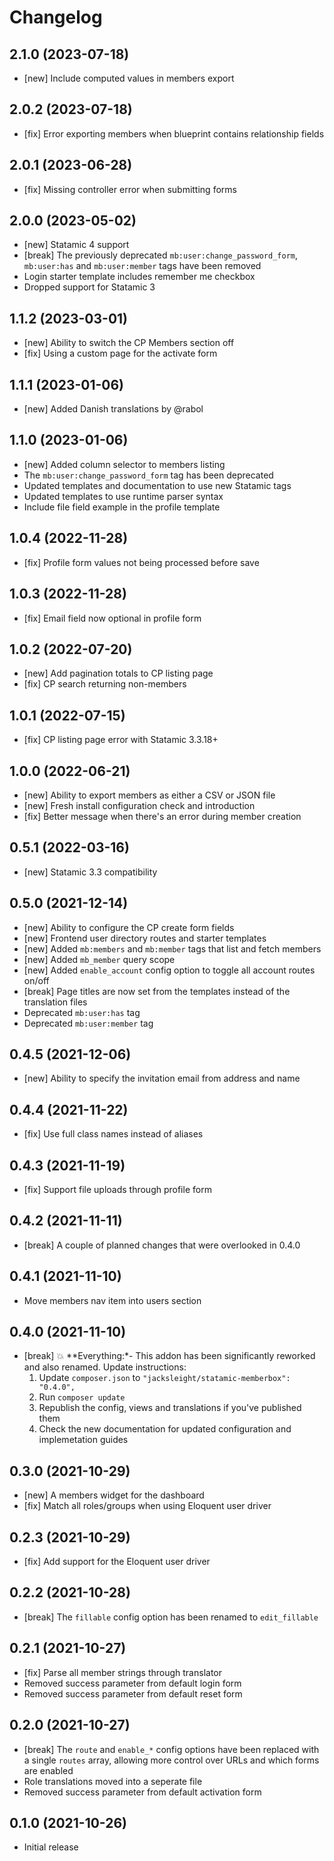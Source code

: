 # Changelog

## 2.1.0 (2023-07-18)

- [new] Include computed values in members export

## 2.0.2 (2023-07-18)

- [fix] Error exporting members when blueprint contains relationship fields

## 2.0.1 (2023-06-28)

- [fix] Missing controller error when submitting forms

## 2.0.0 (2023-05-02)

- [new] Statamic 4 support
- [break] The previously deprecated `mb:user:change_password_form`, `mb:user:has` and `mb:user:member` tags have been removed
- Login starter template includes remember me checkbox
- Dropped support for Statamic 3

## 1.1.2 (2023-03-01)

- [new] Ability to switch the CP Members section off
- [fix] Using a custom page for the activate form

## 1.1.1 (2023-01-06)

- [new] Added Danish translations by @rabol

## 1.1.0 (2023-01-06)

- [new] Added column selector to members listing
- The `mb:user:change_password_form` tag has been deprecated
- Updated templates and documentation to use new Statamic tags
- Updated templates to use runtime parser syntax
- Include file field example in the profile template

## 1.0.4 (2022-11-28)

- [fix] Profile form values not being processed before save

## 1.0.3 (2022-11-28)

- [fix] Email field now optional in profile form

## 1.0.2 (2022-07-20)

- [new] Add pagination totals to CP listing page
- [fix] CP search returning non-members

## 1.0.1 (2022-07-15)

- [fix] CP listing page error with Statamic 3.3.18+

## 1.0.0 (2022-06-21)

- [new] Ability to export members as either a CSV or JSON file
- [new] Fresh install configuration check and introduction
- [fix] Better message when there's an error during member creation

## 0.5.1 (2022-03-16)

- [new] Statamic 3.3 compatibility

## 0.5.0 (2021-12-14)

- [new] Ability to configure the CP create form fields
- [new] Frontend user directory routes and starter templates
- [new] Added `mb:members` and `mb:member` tags that list and fetch members
- [new] Added `mb_member` query scope
- [new] Added `enable_account` config option to toggle all account routes on/off
- [break] Page titles are now set from the templates instead of the translation files
- Deprecated `mb:user:has` tag
- Deprecated `mb:user:member` tag

## 0.4.5 (2021-12-06)

- [new] Ability to specify the invitation email from address and name

## 0.4.4 (2021-11-22)

- [fix] Use full class names instead of aliases

## 0.4.3 (2021-11-19)

- [fix] Support file uploads through profile form

## 0.4.2 (2021-11-11)

- [break] A couple of planned changes that were overlooked in 0.4.0

## 0.4.1 (2021-11-10)

- Move members nav item into users section

## 0.4.0 (2021-11-10)

- [break] 💥 **Everything:*- This addon has been significantly reworked and also renamed. Update instructions:
    1. Update `composer.json` to `"jacksleight/statamic-memberbox": "0.4.0",`
    2. Run `composer update`
    3. Republish the config, views and translations if you've published them
    4. Check the new documentation for updated configuration and implemetation guides

## 0.3.0 (2021-10-29)

- [new] A members widget for the dashboard
- [fix] Match all roles/groups when using Eloquent user driver

## 0.2.3 (2021-10-29)

- [fix] Add support for the Eloquent user driver

## 0.2.2 (2021-10-28)

- [break] The `fillable` config option has been renamed to `edit_fillable` 

## 0.2.1 (2021-10-27)

- [fix] Parse all member strings through translator
- Removed success parameter from default login form 
- Removed success parameter from default reset form 

## 0.2.0 (2021-10-27)

- [break] The `route` and `enable_*` config options have been replaced with a single `routes` array, allowing more control over URLs and which forms are enabled
- Role translations moved into a seperate file
- Removed success parameter from default activation form 

## 0.1.0 (2021-10-26)

- Initial release
